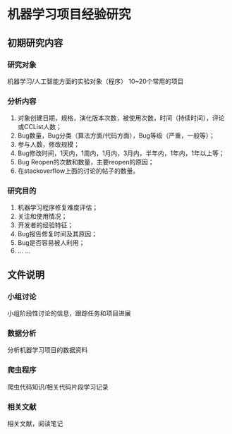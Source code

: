 # 机器学习项目经验研究
## 初期研究内容
### 研究对象
机器学习/人工智能方面的实验对象（程序）  10~20个常用的项目

### 分析内容
1. 对象创建日期，规格，演化版本次数，被使用次数，时间（持续时间），评论或CCList人数；
2. Bug数量，Bug分类（算法方面/代码方面），Bug等级（严重，一般等）；
3. 参与人数，修改规模；
4. Bug修改时间，1天内，1周内，1月内，3月内，半年内，1年内，1年以上等；
5. Bug Reopen的次数和数量，主要reopen的原因；
6. 在stackoverflow上面的讨论的帖子的数量。

### 研究目的
1. 机器学习程序修复难度评估；
2. 关注和使用情况；
3. 开发者的经验特征；
4. Bug报告修复时间及其原因；
5. Bug是否容易被人利用；
6. ... ...

## 文件说明
### 小组讨论
小组阶段性讨论的信息，跟踪任务和项目进展
### 数据分析
分析机器学习项目的数据资料
### 爬虫程序
爬虫代码知识/相关代码片段学习记录
### 相关文献
相关文献，阅读笔记
